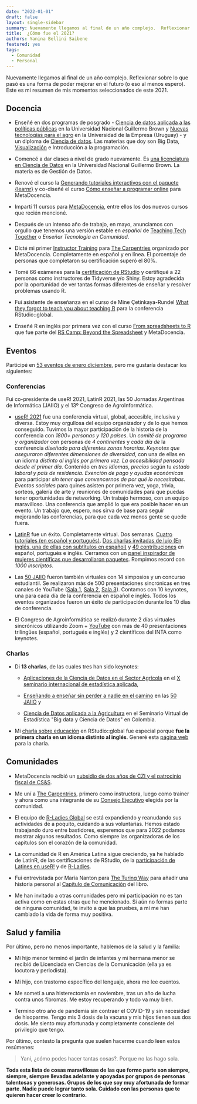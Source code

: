 ```yaml
---
date: "2022-01-01"
draft: false
layout: single-sidebar
summary: Nuevamente llegamos al final de un año complejo.  Reflexionar sobre lo que pasó es una forma de poder mejorar en el futuro (o eso al menos espero).  Este es mi resumen de mis momentos seleccionados de este 2021.
title:  ¿Cómo fue el 2021?
authors: Yanina Bellini Saibene
featured: yes
tags: 
  - Comunidad
  - Personal
---
```


Nuevamente llegamos al final de un año complejo.  Reflexionar sobre lo que pasó es una forma de poder mejorar en el futuro (o eso al menos espero).  Este es mi resumen de mis momentos seleccionados de este 2021.


## Docencia

* Enseñé en dos programas de posgrado - [Ciencia de datos aplicada a las políticas públicas](https://www.unab.edu.ar/diplomatura-analisis-datos.html) en la Universidad Nacional Guillermo Brown y [Nuevas tecnologías para el agro](https://www.fca-ude.edu.uy/diploma-en-nuevas-tecnologias-para-la-agricultura.php) en la Universidad de la Empresa (Uruguay) - y un diploma de [Ciencia de datos](https://www.edn.org.ar/curso.php?center=cit&idcurso=NTYw). Las materias que doy son Big Data, [Visualización](https://diplodatosunab.github.io/visualizacion/) e Introducción a la programación.

* Comencé a dar clases a nivel de grado nuevamente.  Es [una licenciatura en Ciencia de Datos](https://www.unab.edu.ar/lic-ciencia-datos.html) en la Universidad Nacional Guillermo Brown.  La materia es de Gestión de Datos.

* Renové el curso la [Generando tutoriales interactivos con el paquete {learnr}](https://www.metadocencia.org/curso/learnr/) y co-diseñé el curso [Cómo enseñar a programar online](https://www.metadocencia.org/curso/programar/) para MetaDocencia.

* Impartí 11 cursos para [MetaDocencia](https://www.metadocencia.org/en/), entre ellos los dos nuevos cursos que recién mencioné.

* Después de un intenso año de trabajo, en mayo, anunciamos con orgullo que tenemos una versión estable en _español_ de [Teaching Tech Together](https://teachtogether.tech/) o _Enseñar Tecnología en Comunidad_.

* Dicté mi primer [Instructor Training](https://carpentries.org/blog/2021/11/metadocencia-instructor-training-english/) para [The Carpentries](https://carpentries.org) organizado por MetaDocencia. Completamente en español y en línea.  El porcentaje de personas que completaron su certificación superó el 80%.

* Tomé 66 exámenes para la [certificación de RStudio](https://education.rstudio.com/trainers/) y certifiqué a 22 personas como instructores de Tidyverse y/o Shiny.  Estoy agradecida por la oportunidad de ver tantas formas diferentes de enseñar y resolver problemas usando R.

* Fui asistente de enseñanza en el curso de Mine Çetinkaya-Rundel [What they forgot to teach you about teaching R](https://wtf-teach.netlify.app/) para la conferencia RStudio::global.

- Enseñé R en inglés por primera vez con el curso [From spreadsheets to R](https://yabellini.github.io/fromSpreadSheetToR/) que fue parte del [RS Camp: Beyond the Spreadsheet](https://www.software.ac.uk/RSCamp-beyond-spreadsheet) y MetaDocencia.


## Eventos

Participé en [53 eventos de enero diciembre](https://yabellini.netlify.app/post/2021eventlist/), pero me gustaría destacar los siguientes: 

### Conferencias

Fui co-presidente de useR! 2021, LatinR 2021, las 50 Jornadas Argentinas de Informática (JAIIO) y el 13º Congreso de AgroInformática.

- [useR! 2021](user2021.r-project.org/) fue una conferencia virtual, global, accesible, inclusiva y diversa. Estoy muy orgullosa del equipo organizador y de lo que hemos conseguido. Tuvimos la mayor participación de la historia de la conferencia con _1800+ personas y 120 países_.  Un _comité de programa y organizador_ con personas de _4 continentes_ y _cada día de_ la conferencia _diseñado para diferentes zonas horarias_.   _Keynotes que aseguraron diferentes dimensiones de diversidad_, con una de ellas en un idioma _distinto al inglés por primera vez_.  _La accesibilidad pensada desde el primer día_. Contenido en _tres idiomas_, _precios_ según tu _estado laboral y país de residencia_.  _Exención de pago y ayudas económicas_ para participar _sin tener que convencernos de por qué lo necesitabas_. _Eventos sociales_ para quines asisten por primera vez, yoga, trivia, sorteos, galería de arte y reuniones de comunidades para que puedas tener oportunidades de networking.
Un trabajo hermoso, con un equipo maravilloso.  Una conferencia que amplió lo que era posible hacer en un evento. Un trabajo que, espero, nos sirva de base para seguir mejorando las conferencias, para que cada vez menos gente se quede fuera.

- [LatinR](https://latin-r.com/) fue un éxito. Completamente virtual. Dos semanas. [Cuatro tutoriales (en español y portugués)](https://github.com/LatinR/presentaciones-LatinR2021). [Dos charlas invitadas de lujo (En inglés, una de ellas con subtítulos en español)](https://github.com/LatinR/presentaciones-LatinR2021) y [49 contribuciones](https://github.com/LatinR/presentaciones-LatinR2021#Contribuciones) en español, portugués e inglés. Cerramos con un [panel inspirador de mujeres científicas que desarrollaron paquetes](https://www.youtube.com/watch?v=Kgrjsk4XbYE&t=11711s).  Rompimos record con _1000 inscriptos_.

- Las [50 JAIIO](http://49jaiio.sadio.org.ar/) fueron también virtuales con 14 simposios y un concurso estudiantil. Se realizaron más de 500 presentaciones sincrónicas en tres canales de YouTube ([Sala 1](https://www.youtube.com/sadiosala1), [Sala 2](https://www.youtube.com/sadiosala2), [Sala 3](https://www.youtube.com/sadiosala3)). Contamos con 10 keynotes, una para cada día de la conferencia en español e inglés. Todos los eventos organizados fueron un éxito de participación durante los 10 días de conferencia.

- El Congreso de Agroinformática se realizó durante 2 días virtuales sincrónicos utilizando Zoom + [YouTube](https://www.youtube.com/sadiosala1) con más de 40 presentaciones trilingües (español, portugués e inglés) y 2 científicos del INTA como keynotes.


### Charlas

- Di __13 charlas__, de las cuales tres han sido keynotes:

  * [Aplicaciones de la Ciencia de Datos en el Sector Agrícola]((https://docs.google.com/presentation/d/1ZKBddp3uoYXcAofMzBAmfgfWBTtYJCrXMzMd2BZrwA8/edit?usp=sharing)) en el [X seminario internacional de estadística aplicada](https://congreso.see-ec.org/), 
  
  * [Enseñando a enseñar sin perder a nadie en el camino](https://docs.google.com/presentation/d/1CSp-YjyoxMgQYU_cXJx-JVTvY0SOFfMblkJ4RBLfrCQ/edit?usp=sharing) en las [50 JAIIO](https://50jaiio.sadio.org.ar/) y 
  
  * [Ciencia de Datos aplicada a la Agricultura](https://docs.google.com/presentation/d/1ZKBddp3uoYXcAofMzBAmfgfWBTtYJCrXMzMd2BZrwA8/edit?usp=sharing) en el Seminario Virtual de Estadística "Big data y Ciencia de Datos" en Colombia.  

- Mi [charla sobre educación](https://resources.rstudio.com/resources/rstudioglobal-2021/on-programming-teaching-and-building-interactive-tutorials-with-learnr/) en RStudio::global fue especial porque __fue la primera charla en un idioma distinto al inglés__. Generé esta [página web](https://learning-learnr.netlify.app/) para la charla.



## Comunidades

- MetaDocencia recibió un [subsidio de dos años de CZI y el patrocinio fiscal de CS&S](https://www.metadocencia.org/post/twoyeargrantcssczi/).

- Me uní a [The Carpentries](https://carpentries.org), primero como instructora, luego como trainer y ahora como una integrante de su [Consejo Ejecutivo](https://carpentries.org/blog/2021/12/announcing-2022-executive-council/) elegida por la comunidad.

- El equipo de [R-Ladies Global](rladies.org/) se está expandiendo y reanudando sus actividades de a poquito, cuidando a sus voluntarias. Hemos estado trabajando duro entre bastidores, esperemos que para 2022 podamos mostrar algunos resultados. Como siempre las organizadoras de los capítulos son el corazón de la comunidad.

- La comunidad de R en América Latina sigue creciendo, ya he hablado de LatinR, de las certificaciones de RStudio, de la [participación de Latines en useR!](https://yabellini.netlify.app/es/post/latines_at_user/) y de [R-Ladies](https://yabellini.netlify.app/post/wsds_2021/).

- Fui entrevistada por María Nanton para [The Turing Way](https://the-turing-way.netlify.app) para añadir una historia personal al [Capítulo de Comunicación](https://the-turing-way.netlify.app/communication/presentations/presentations-personal-stories.html?highlight=yanina) del libro.

- Me han invitado a otras comunidades pero mi participación no es tan activa como en estas otras que he mencionado.  Si aún no formas parte de ninguna comunidad, te invito a que las pruebes, a mí me han cambiado la vida de forma muy positiva.


## Salud y familia

Por último, pero no menos importante, hablemos de la salud y la familia:

- Mi hijo menor terminó el jardín de infantes y mi hermana menor se recibió de Licenciada en Ciencias de la Comunicación (ella ya es locutora y periodista).

- Mi hijo, con trastorno específico del lenguaje, ahora me lee cuentos.

- Me sometí a una histerectomía en noviembre, tras un año de lucha contra unos fibromas. Me estoy recuperando y todo va muy bien.

- Termino otro año de pandemia sin contraer el COVID-19 y sin necesidad de hisoparme.  Tengo mis 3 dosis de la vacuna y mis hijos tienen sus dos dosis.  Me siento muy afortunada y completamente consciente del privilegio que tengo.

Por último, contesto la pregunta que suelen hacerme cuando leen estos resúmenes:

> Yani, ¿cómo podes hacer tantas cosas?.  Porque no las hago sola.

__Toda esta lista de cosas maravillosas de las que formo parte son siempre, siempre, siempre llevadas adelante y apoyadas por grupos de personas talentosas y generosas.  Grupos de los que soy muy afortunada de formar parte. Nadie puede lograr tanto sola. Cuidado con las personas que te quieren hacer creer lo contrario.__
